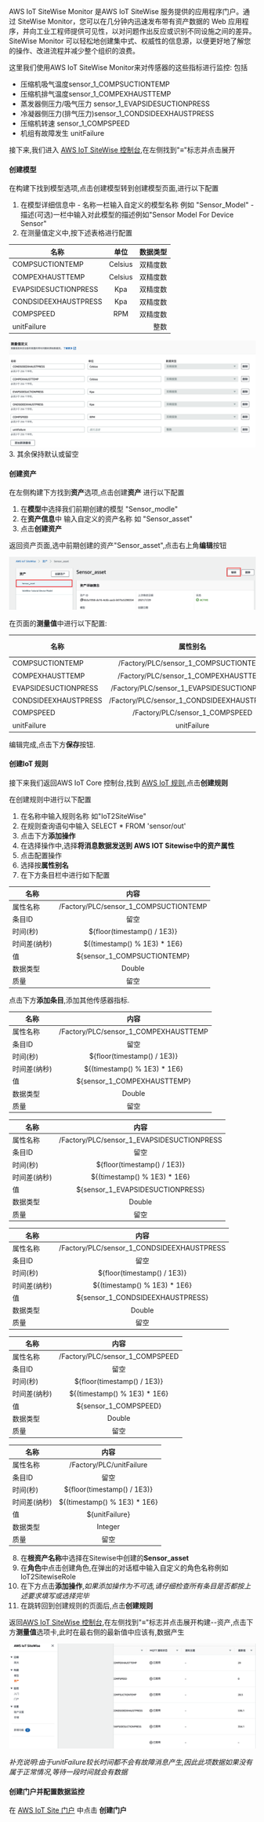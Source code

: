 
AWS IoT SiteWise Monitor 是AWS IoT SiteWise 服务提供的应用程序门户。通过 SiteWise Monitor，您可以在几分钟内迅速发布带有资产数据的 Web 应用程序，并向工业工程师提供可见性，以对问题作出反应或识别不同设施之间的差异。SiteWise Monitor 可以轻松地创建集中式、权威性的信息源，以便更好地了解您的操作、改进流程并减少整个组织的浪费。

这里我们使用AWS IoT SiteWise Monitor来对传感器的这些指标进行监控:
包括


- 压缩机吸气温度sensor_1_COMPSUCTIONTEMP
- 压缩机排气温度sensor_1_COMPEXHAUSTTEMP
- 蒸发器侧压力/吸气压力 sensor_1_EVAPSIDESUCTIONPRESS
- 冷凝器侧压力(排气压力)sensor_1_CONDSIDEEXHAUSTPRESS
- 压缩机转速 sensor_1_COMPSPEED
- 机组有故障发生 unitFailure

接下来,我们进入 [AWS IoT SiteWise 控制台](https://console.aws.amazon.com/iotsitewise/home?region=us-east-1#),在左侧找到"≡"标志并点击展开

#### 创建模型

在构建下找到模型选项,点击创建模型转到创建模型页面,进行以下配置

   1. 在模型详细信息中
    - 名称一栏输入自定义的模型名称 例如 "Sensor_Model"
    - 描述(可选)一栏中输入对此模型的描述例如"Sensor Model For Device Sensor"
   2. 在测量值定义中,按下述表格进行配置

| 名称 | 单位 | 数据类型 |
| ----- | :-: | ---: |
| COMPSUCTIONTEMP    | Celsius |  双精度数 |
| COMPEXHAUSTTEMP    | Celsius |  双精度数 |
| EVAPSIDESUCTIONPRESS    | Kpa |  双精度数 |
| CONDSIDEEXHAUSTPRESS    | Kpa |双精度数 |
| COMPSPEED    | RPM |  双精度数 |
| unitFailure    |  |  整数 |
![Sensormodel 1](res/1627565122848.png)  
   3. 其余保持默认或留空

#### 创建资产

在左侧构建下方找到**资产**选项,点击创建**资产** 进行以下配置

1. 在**模型**中选择我们前期创建的模型 "Sensor_modle"
2. 在**资产信息**中 输入自定义的资产名称 如 "Sensor_asset"
3. 点击**创建资产**

返回资产页面,选中前期创建的资产"Sensor_asset",点击右上角**编辑**按钮

![图 2](res/1627566201396.png)  

在页面的**测量值**中进行以下配置:

| 名称 | 属性别名 | MQTT状态 |
| ----- | :-: | ---: |
| COMPSUCTIONTEMP    | /Factory/PLC/sensor_1_COMPSUCTIONTEMP |  已禁用 |
| COMPEXHAUSTTEMP    | /Factory/PLC/sensor_1_COMPEXHAUSTTEMP |  已禁用 |
| EVAPSIDESUCTIONPRESS    | /Factory/PLC/sensor_1_EVAPSIDESUCTIONPRESS  |  已禁用 |
| CONDSIDEEXHAUSTPRESS     | /Factory/PLC/sensor_1_CONDSIDEEXHAUSTPRESS  |  已禁用 |
| COMPSPEED    | /Factory/PLC/sensor_1_COMPSPEED |  已禁用 |
| unitFailure    |unitFailure|  已禁用 |

编辑完成,点击下方**保存**按钮.

#### 创建IoT 规则

接下来我们返回AWS IoT Core 控制台,找到  [AWS IoT 规则](https://console.aws.amazon.com/iot/home?region=us-east-1#/rulehub),点击**创建规则**

在创建规则中进行以下配置

1. 在名称中输入规则名称 如"IoT2SiteWise"
2. 在规则查询语句中输入 SELECT * FROM 'sensor/out'
3. 点击下方**添加操作**
4. 在选择操作中,选择**将消息数据发送到 AWS IOT Sitewise中的资产属性**
5. 点击配置操作
6. 选择按**属性别名**
7. 在下方条目栏中进行如下配置

| 名称 | 内容 |
| ----- | :-: |
| 属性名称    | /Factory/PLC/sensor_1_COMPSUCTIONTEMP |
| 条目ID    | 留空 |
| 时间(秒)    | ${floor(timestamp() / 1E3)} |
| 时间差(纳秒)     | ${(timestamp() % 1E3) * 1E6} |
| 值    |${sensor_1_COMPSUCTIONTEMP}|
| 数据类型    |Double|
| 质量    |留空|

点击下方**添加条目**,添加其他传感器指标.

| 名称 | 内容 |
| ----- | :-: |
| 属性名称    | /Factory/PLC/sensor_1_COMPEXHAUSTTEMP |
| 条目ID    | 留空 |
| 时间(秒)    | ${floor(timestamp() / 1E3)} |
| 时间差(纳秒)     | ${(timestamp() % 1E3) * 1E6} |
| 值    |${sensor_1_COMPEXHAUSTTEMP}|
| 数据类型    |Double|
| 质量    |留空|

| 名称 | 内容 |
| ----- | :-: |
| 属性名称    | /Factory/PLC/sensor_1_EVAPSIDESUCTIONPRESS |
| 条目ID    | 留空 |
| 时间(秒)    | ${floor(timestamp() / 1E3)} |
| 时间差(纳秒)     | ${(timestamp() % 1E3) * 1E6} |
| 值    |${sensor_1_EVAPSIDESUCTIONPRESS}|
| 数据类型    |Double|
| 质量    |留空|

| 名称 | 内容 |
| ----- | :-: |
| 属性名称    | /Factory/PLC/sensor_1_CONDSIDEEXHAUSTPRESS |
| 条目ID    | 留空 |
| 时间(秒)    | ${floor(timestamp() / 1E3)} |
| 时间差(纳秒)     | ${(timestamp() % 1E3) * 1E6} |
| 值    |${sensor_1_CONDSIDEEXHAUSTPRESS}|
| 数据类型    |Double|
| 质量    |留空|

| 名称 | 内容 |
| ----- | :-: |
| 属性名称    | /Factory/PLC/sensor_1_COMPSPEED |
| 条目ID    | 留空 |
| 时间(秒)    | ${floor(timestamp() / 1E3)} |
| 时间差(纳秒)     | ${(timestamp() % 1E3) * 1E6} |
| 值    |${sensor_1_COMPSPEED}|
| 数据类型    |Double|
| 质量    |留空|

| 名称 | 内容 |
| ----- | :-: |
| 属性名称    | /Factory/PLC/unitFailure  |
| 条目ID    | 留空 |
| 时间(秒)    | ${floor(timestamp() / 1E3)} |
| 时间差(纳秒)     | ${(timestamp() % 1E3) * 1E6} |
| 值    |${unitFailure}|
| 数据类型    |Integer|
| 质量    |留空|

8. 在**根资产名称**中选择在Sitewise中创建的**Sensor_asset**
9. 在**角色**中点击创建角色,在弹出的对话框中输入自定义的角色名称例如 IoT2SitewiseRole
10. 在下方点击**添加操作**,*如果添加操作为不可选,请仔细检查所有条目是否都按上述要求填写或选择完毕*
11. 在跳转回到创建规则的页面后,点击**创建规则**


返回[AWS IoT SiteWise 控制台](https://console.aws.amazon.com/iotsitewise/home?region=us-east-1#),在左侧找到"≡"标志并点击展开构建--资产,点击下方**测量值**选项卡,此时在最右侧的最新值中应该有,数据产生

![图 3](res/1627568914532.png)  

*补充说明:由于unitFailure较长时间都不会有故障消息产生,因此此项数据如果没有属于正常情况,等待一段时间就会有数据*


#### 创建门户并配置数据监控

在 [AWS IoT Site 门户](https://console.aws.amazon.com/iotsitewise/home?region=us-east-1#/portals) 中点击 **创建门户**

